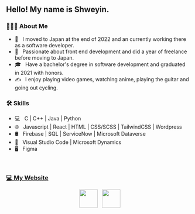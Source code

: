 <h2> Hello! My name is Shweyin. </h2>

<h3> 👨🏻‍💻 About Me </h3>

- 🔭 &nbsp; I moved to Japan at the end of 2022 and an currently working there as a software developer.
- 🤔 &nbsp; Passionate about front end development and did a year of freelance before moving to Japan.
- 🎓 &nbsp; Have a bachelor's degree in software development and graduated in 2021 with honors.
- ✍️ &nbsp; I enjoy playing video games, watching anime, playing the guitar and going out cycling.

<h3>🛠 Skills</h3>

- 💻 &nbsp; C | C++ | Java | Python  
- 🌐 &nbsp; Javascript | React | HTML | CSS/SCSS | TailwindCSS | Wordpress
- 🛢 &nbsp; Firebase | SQL | ServiceNow | Microsoft Dataverse
- 🔧 &nbsp; Visual Studio Code | Microsoft Dynamics
- 🖥 &nbsp; Figma
<br>
<h3> <a href="http://shweyin.com" target="_blank" rel="noopener noreferrer">💻 My Website<a/></h3>


<p align="center">
&nbsp; <a href="https://www.linkedin.com/in/shweyin-than-656153130/" target="_blank" rel="noopener noreferrer"><img src="https://img.icons8.com/plasticine/100/000000/linkedin.png" width="50" /></a>
&nbsp; <a href="mailto:shweyin@gmail.com" target="_blank" rel="noopener noreferrer"><img src="https://img.icons8.com/plasticine/100/000000/gmail.png"  width="50" /></a>
</p>
